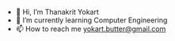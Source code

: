 - 👋 Hi, I’m Thanakrit Yokart
- 🌱 I’m currently learning Computer Engineering
- 📫 How to reach me yokart.butter@gmail.com

<!---
BUTKRIT9/BUTKRIT9 is a ✨ special ✨ repository because its `README.md` (this file) appears on your GitHub profile.
You can click the Preview link to take a look at your changes.
--->
